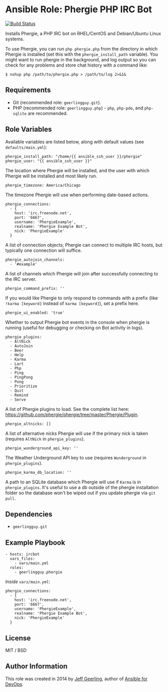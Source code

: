 # Ansible Role: Phergie PHP IRC Bot

[![Build Status](https://travis-ci.org/geerlingguy/ansible-role-phergie.svg?branch=master)](https://travis-ci.org/geerlingguy/ansible-role-phergie)

Installs Phergie, a PHP IRC bot on RHEL/CentOS and Debian/Ubuntu Linux systems.

To use Phergie, you can run `php phergie.php` from the directory in which Phergie is installed (set this with the `phergie_install_path` variable). You might want to run phergie in the background, and log output so you can check for any problems and store chat history with a command like:

    $ nohup php /path/to/phergie.php > /path/to/log 2>&1&

## Requirements

  - Git (recommended role: `geerlingguy.git`).
  - PHP (recommended role: `geerlingguy.php`) - `php`, `php-pdo`, and `php-sqlite` are recommended.

## Role Variables

Available variables are listed below, along with default values (see `defaults/main.yml`):

    phergie_install_path: "/home/{{ ansible_ssh_user }}/phergie"
    phergie_user: "{{ ansible_ssh_user }}"

The location where Phergie will be installed, and the user with which Phergie will be installed and most likely run.

    phergie_timezone: America/Chicago

The timezone Phergie will use when performing date-based actions.

    phergie_connections:
      - {
        host: 'irc.freenode.net',
        port: '6667',
        username: 'PhergieExample',
        realname: 'Phergie Example Bot',
        nick: 'PhergieExample'
      }

A list of connection objects; Phergie can connect to multiple IRC hosts, but typically one connection will suffice.

    phergie_autojoin_channels:
      - '#example'

A list of channels which Phergie will join after successfully connecting to the IRC server.

    phergie_command_prefix: ''

If you would like Phergie to only respond to commands with a prefix (like `!karma [keyword]` instead of `karma [keyword]`), set a prefix here.

    phergie_ui_enabled: 'true'

Whether to output Phergie bot events in the console when phergie is running (useful for debugging or checking on Bot activity in logs).

    phergie_plugins:
      - AltNick
      - AutoJoin
      - Beer
      - Help
      - Karma
      - Lart
      - Php
      - Ping
      - PingPong
      - Pong
      - Prioritize
      - Quit
      - Remind
      - Serve

A list of Phergie plugins to load. See the complete list here: https://github.com/phergie/phergie/tree/master/Phergie/Plugin.

    phergie_altnicks: []

A list of alternative nicks Phergie will use if the primary nick is taken (requires `AltNick` in `phergie_plugins`).

    phergie_wunderground_api_key: ''

The Weather Underground API key to use (requires `Wunderground` in `phergie_plugins`).

    phergie_karma_db_location: ''

A path to an SQLite database which Phergie will use if `Karma` is in `phergie_plugins`. It's useful to use a db outside of the phergie installation folder so the database won't be wiped out if you update phergie via `git pull`.

## Dependencies

  - `geerlingguy.git`

## Example Playbook

    - hosts: ircbot
      vars_files:
        - vars/main.yml
      roles:
        - geerlingguy.phergie

*Inside `vars/main.yml`*:

    phergie_connections:
      - {
        host: 'irc.freenode.net',
        port: '6667',
        username: 'PhergieExample',
        realname: 'Phergie Example Bot',
        nick: 'PhergieExample'
      }

## License

MIT / BSD

## Author Information

This role was created in 2014 by [Jeff Geerling](http://jeffgeerling.com/), author of [Ansible for DevOps](http://ansiblefordevops.com/).
